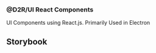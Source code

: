 ### @D2R/UI React Components
UI Components using React.js. Primarily Used in Electron

## Storybook
